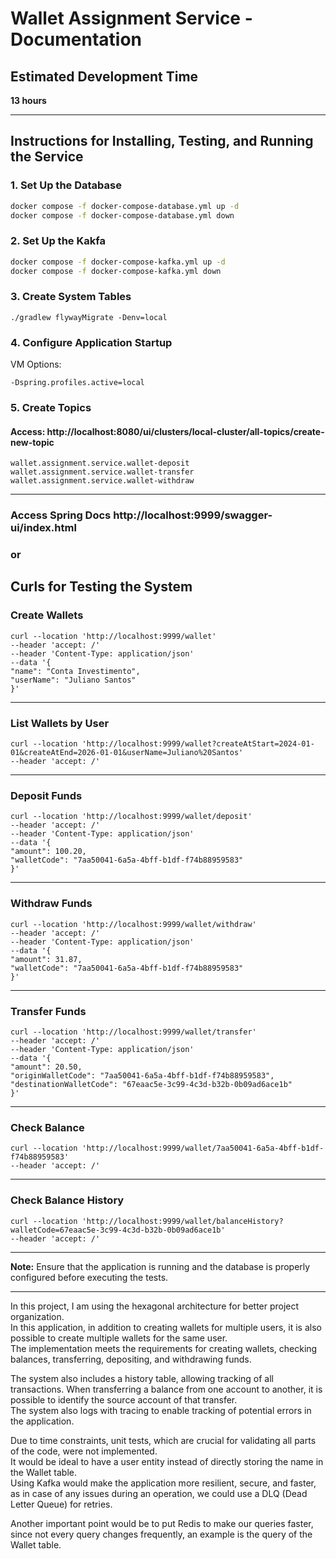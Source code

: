 # Wallet Assignment Service - Documentation

## Estimated Development Time

**13 hours**

---

## Instructions for Installing, Testing, and Running the Service

### 1. Set Up the Database
```bash
docker compose -f docker-compose-database.yml up -d
docker compose -f docker-compose-database.yml down
```


### 2. Set Up the Kakfa
```bash
docker compose -f docker-compose-kafka.yml up -d
docker compose -f docker-compose-kafka.yml down
```


### 3. Create System Tables
````
./gradlew flywayMigrate -Denv=local
````


### 4. Configure Application Startup

VM Options: 
```
-Dspring.profiles.active=local
```

### 5. Create Topics
#### Access: http://localhost:8080/ui/clusters/local-cluster/all-topics/create-new-topic
```
wallet.assignment.service.wallet-deposit
wallet.assignment.service.wallet-transfer
wallet.assignment.service.wallet-withdraw
```


---
### Access Spring Docs http://localhost:9999/swagger-ui/index.html
### or

## Curls for Testing the System

### Create Wallets
````
curl --location 'http://localhost:9999/wallet'
--header 'accept: /'
--header 'Content-Type: application/json'
--data '{
"name": "Conta Investimento",
"userName": "Juliano Santos"
}'
````
---

### List Wallets by User
````
curl --location 'http://localhost:9999/wallet?createAtStart=2024-01-01&createAtEnd=2026-01-01&userName=Juliano%20Santos'
--header 'accept: /'
````

---

### Deposit Funds
````
curl --location 'http://localhost:9999/wallet/deposit'
--header 'accept: /'
--header 'Content-Type: application/json'
--data '{
"amount": 100.20,
"walletCode": "7aa50041-6a5a-4bff-b1df-f74b88959583"
}'
````

---

### Withdraw Funds
````
curl --location 'http://localhost:9999/wallet/withdraw'
--header 'accept: /'
--header 'Content-Type: application/json'
--data '{
"amount": 31.87,
"walletCode": "7aa50041-6a5a-4bff-b1df-f74b88959583"
}'
````

---

### Transfer Funds
````
curl --location 'http://localhost:9999/wallet/transfer'
--header 'accept: /'
--header 'Content-Type: application/json'
--data '{
"amount": 20.50,
"originWalletCode": "7aa50041-6a5a-4bff-b1df-f74b88959583",
"destinationWalletCode": "67eaac5e-3c99-4c3d-b32b-0b09ad6ace1b"
}'
````

---

### Check Balance
````
curl --location 'http://localhost:9999/wallet/7aa50041-6a5a-4bff-b1df-f74b88959583'
--header 'accept: /'
````

---

### Check Balance History
```
curl --location 'http://localhost:9999/wallet/balanceHistory?walletCode=67eaac5e-3c99-4c3d-b32b-0b09ad6ace1b'
--header 'accept: /'
```

---

**Note:** Ensure that the application is running and the database is properly configured before executing the tests.

---

In this project, I am using the hexagonal architecture for better project organization.  
In this application, in addition to creating wallets for multiple users, it is also possible to create multiple wallets for the same user.  
The implementation meets the requirements for creating wallets, checking balances, transferring, depositing, and withdrawing funds.

The system also includes a history table, allowing tracking of all transactions. When transferring a balance from one account to another, it is possible to identify the source account of that transfer.  
The system also logs with tracing to enable tracking of potential errors in the application.

Due to time constraints, unit tests, which are crucial for validating all parts of the code, were not implemented.  
It would be ideal to have a user entity instead of directly storing the name in the Wallet table.  
Using Kafka would make the application more resilient, secure, and faster, as in case of any issues during an operation, we could use a DLQ (Dead Letter Queue) for retries.

Another important point would be to put Redis to make our queries faster, since not every query changes frequently, an example is the query of the Wallet table.
